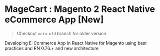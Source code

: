 # MageCart : Magento 2 React Native eCommerce App [New]

> Checkout `main-old` branch for older version

Developing E-Commerce App in React Native for Magento using best practices and RN 0.76.+ and new architecture 
